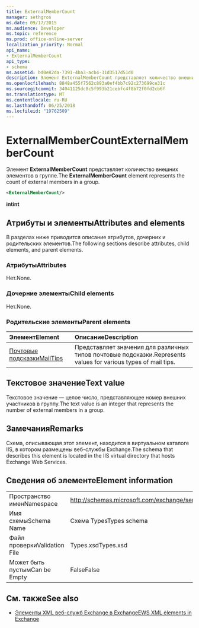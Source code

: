 ```yaml
---
title: ExternalMemberCount
manager: sethgros
ms.date: 09/17/2015
ms.audience: Developer
ms.topic: reference
ms.prod: office-online-server
localization_priority: Normal
api_name:
- ExternalMemberCount
api_type:
- schema
ms.assetid: bd0e82da-7391-4ba3-acb4-31d3517d51d0
description: Элемент ExternalMemberCount представляет количество внешних элементов в группе.
ms.openlocfilehash: 8848a455f7562c893a0ef4bb7c92c273699ce31c
ms.sourcegitcommit: 34041125dc8c5f993b21cebfc4f8b72f0fd2cb6f
ms.translationtype: MT
ms.contentlocale: ru-RU
ms.lasthandoff: 06/25/2018
ms.locfileid: "19762509"
---
```

# <a name="externalmembercount"></a><span data-ttu-id="48d58-103">ExternalMemberCount</span><span class="sxs-lookup"><span data-stu-id="48d58-103">ExternalMemberCount</span></span>

<span data-ttu-id="48d58-104">Элемент **ExternalMemberCount** представляет количество внешних элементов в группе.</span><span class="sxs-lookup"><span data-stu-id="48d58-104">The **ExternalMemberCount** element represents the count of external members in a group.</span></span> 
  
```XML
<ExternalMemberCount/>
```

 <span data-ttu-id="48d58-105">**int**</span><span class="sxs-lookup"><span data-stu-id="48d58-105">**int**</span></span>
## <a name="attributes-and-elements"></a><span data-ttu-id="48d58-106">Атрибуты и элементы</span><span class="sxs-lookup"><span data-stu-id="48d58-106">Attributes and elements</span></span>

<span data-ttu-id="48d58-107">В разделах ниже приводится описание атрибутов, дочерних и родительских элементов.</span><span class="sxs-lookup"><span data-stu-id="48d58-107">The following sections describe attributes, child elements, and parent elements.</span></span>
  
### <a name="attributes"></a><span data-ttu-id="48d58-108">Атрибуты</span><span class="sxs-lookup"><span data-stu-id="48d58-108">Attributes</span></span>

<span data-ttu-id="48d58-109">Нет.</span><span class="sxs-lookup"><span data-stu-id="48d58-109">None.</span></span>
  
### <a name="child-elements"></a><span data-ttu-id="48d58-110">Дочерние элементы</span><span class="sxs-lookup"><span data-stu-id="48d58-110">Child elements</span></span>

<span data-ttu-id="48d58-111">Нет.</span><span class="sxs-lookup"><span data-stu-id="48d58-111">None.</span></span>
  
### <a name="parent-elements"></a><span data-ttu-id="48d58-112">Родительские элементы</span><span class="sxs-lookup"><span data-stu-id="48d58-112">Parent elements</span></span>

|<span data-ttu-id="48d58-113">**Элемент**</span><span class="sxs-lookup"><span data-stu-id="48d58-113">**Element**</span></span>|<span data-ttu-id="48d58-114">**Описание**</span><span class="sxs-lookup"><span data-stu-id="48d58-114">**Description**</span></span>|
|:-----|:-----|
|[<span data-ttu-id="48d58-115">Почтовые подсказки</span><span class="sxs-lookup"><span data-stu-id="48d58-115">MailTips</span></span>](mailtips.md) <br/> |<span data-ttu-id="48d58-116">Представляет значения для различных типов почтовые подсказки.</span><span class="sxs-lookup"><span data-stu-id="48d58-116">Represents values for various types of mail tips.</span></span>  <br/> |
   
## <a name="text-value"></a><span data-ttu-id="48d58-117">Текстовое значение</span><span class="sxs-lookup"><span data-stu-id="48d58-117">Text value</span></span>

<span data-ttu-id="48d58-118">Текстовое значение — целое число, представляющее номер внешних участников в группу.</span><span class="sxs-lookup"><span data-stu-id="48d58-118">The text value is an integer that represents the number of external members in a group.</span></span>
  
## <a name="remarks"></a><span data-ttu-id="48d58-119">Замечания</span><span class="sxs-lookup"><span data-stu-id="48d58-119">Remarks</span></span>

<span data-ttu-id="48d58-120">Схема, описывающая этот элемент, находится в виртуальном каталоге IIS, в котором размещены веб-службы Exchange.</span><span class="sxs-lookup"><span data-stu-id="48d58-120">The schema that describes this element is located in the IIS virtual directory that hosts Exchange Web Services.</span></span>
  
## <a name="element-information"></a><span data-ttu-id="48d58-121">Сведения об элементе</span><span class="sxs-lookup"><span data-stu-id="48d58-121">Element information</span></span>

|||
|:-----|:-----|
|<span data-ttu-id="48d58-122">Пространство имен</span><span class="sxs-lookup"><span data-stu-id="48d58-122">Namespace</span></span>  <br/> |http://schemas.microsoft.com/exchange/services/2006/types  <br/> |
|<span data-ttu-id="48d58-123">Имя схемы</span><span class="sxs-lookup"><span data-stu-id="48d58-123">Schema Name</span></span>  <br/> |<span data-ttu-id="48d58-124">Схема Types</span><span class="sxs-lookup"><span data-stu-id="48d58-124">Types schema</span></span>  <br/> |
|<span data-ttu-id="48d58-125">Файл проверки</span><span class="sxs-lookup"><span data-stu-id="48d58-125">Validation File</span></span>  <br/> |<span data-ttu-id="48d58-126">Types.xsd</span><span class="sxs-lookup"><span data-stu-id="48d58-126">Types.xsd</span></span>  <br/> |
|<span data-ttu-id="48d58-127">Может быть пустым</span><span class="sxs-lookup"><span data-stu-id="48d58-127">Can be Empty</span></span>  <br/> |<span data-ttu-id="48d58-128">False</span><span class="sxs-lookup"><span data-stu-id="48d58-128">False</span></span>  <br/> |
   
## <a name="see-also"></a><span data-ttu-id="48d58-129">См. также</span><span class="sxs-lookup"><span data-stu-id="48d58-129">See also</span></span>



- [<span data-ttu-id="48d58-130">Элементы XML веб-служб Exchange в Exchange</span><span class="sxs-lookup"><span data-stu-id="48d58-130">EWS XML elements in Exchange</span></span>](ews-xml-elements-in-exchange.md)

